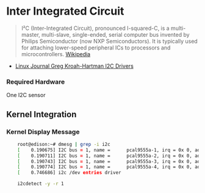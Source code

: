 Inter Integrated Circuit
==

> I²C (Inter-Integrated Circuit), pronounced I-squared-C, is a multi-master, multi-slave, single-ended, serial computer bus invented by Philips Semiconductor (now NXP Semiconductors). It is typically used for attaching lower-speed peripheral ICs to processors and microcontrollers. [Wikipedia](https://en.wikipedia.org/wiki/I%C2%B2C)

- [Linux Journal Greg Kroah-Hartman I2C Drivers](http://www.linuxjournal.com/article/7136)

### Required Hardware

One I2C sensor

## Kernel Integration

### Kernel Display Message

```sh
    root@edison:~# dmesg | grep -i i2c
    [    0.190675] I2C bus = 1, name =      pcal9555a-1, irq = 0x 0, addr = 0x20
    [    0.190711] I2C bus = 1, name =      pcal9555a-2, irq = 0x 0, addr = 0x21
    [    0.190743] I2C bus = 1, name =      pcal9555a-3, irq = 0x 0, addr = 0x22
    [    0.190774] I2C bus = 1, name =      pcal9555a-4, irq = 0x 0, addr = 0x23
    [    0.746686] i2c /dev entries driver
```

```sh
    i2cdetect -y -r 1
```
